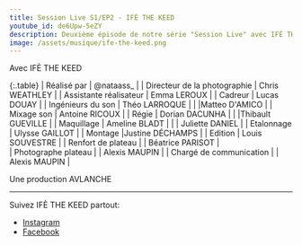 ```yaml
---
title: Session Live S1/EP2 - IFÈ THE KEED
youtube_id: de6Upw-5eZY
description: Deuxième épisode de notre série "Session Live" avec IFÈ THE KEED. Cette série vise à faire découvrir de nouveaux artistes dans des univers musicaux variés. 
image: /assets/musique/ife-the-keed.png
---
```

Avec             IFÈ THE KEED


{:.table}
| Réalisé par | @nataass_ |
| Directeur de la photographie | Chris WEATHLEY |
| Assistante réalisateur         | Emma LEROUX |
| Cadreur                        | Lucas DOUAY |
| Ingénieurs du son              | Théo LARROQUE |
|                                 |Matteo D'AMICO |
| Mixage son                     | Antoine RICOUX |
| Régie                           | Dorian DACUNHA |
|                                 |Thibault GUEVILLE |
| Maquillage                     | Ameline BLADT |
|                                | Juliette DANIEL |
| Etalonnage                     | Ulysse GAILLOT |
| Montage                        |Justine DÉCHAMPS |
| Edition                         | Louis SOUVESTRE |
| Renfort de plateau |            | Béatrice PARISOT |  
| Photographe plateau |           | Alexis MAUPIN |
| Chargé de communication |       | Alexis MAUPIN | 

Une production      AVLANCHE 

----

Suivez IFÈ THE KEED partout:  


* [Instagram ](https://www.instagram.com/0rangevelours/)
* [Facebook](https://www.facebook.com/tagutetbizu/)
